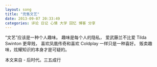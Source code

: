 ```yaml
---
layout: song 
title: "兜售文艺"
date: 2013-09-07 20:33:49
categories: 评论 日记 心情 大学 回忆 博客 分享
---
```


“文艺”应该是一种个人趣味。
趣味是每个人的隐私，
爱武藤兰不比爱 Tilda Swinton 更卑贱， 
喜欢凤凰传奇和喜欢 Coldplay 一样只是一种喜好。 
贩卖趣味，炫耀知识的本身才是可疑的。

本文来自 - 后时代。三五成行
